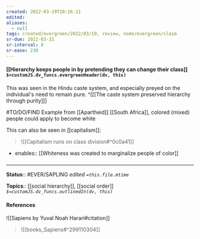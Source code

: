 ```yaml
---
created: 2022-03-19T20:26:11 
edited: 
aliases:
  - null
tags: created/evergreen/2022/03/19, review, node/evergreen/claim
sr-due: 2022-03-31
sr-interval: 8
sr-ease: 230
---
```


#### [[Hierarchy keeps people in by pretending they can change their class]] `$=customJS.dv_funcs.evergreenHeader(dv, this)`

This was seen in the Hindu caste system, and especially preyed on the individual's need to remain pure.
^[[[The caste system preserved hierarchy through purity]]]

#TO/DO/FIND Example from [[Apartheid]] [[South Africa]], colored (mixed) people could apply to become white

This can also be seen in [[capitalism]]:
> ![[Capitalism runs on class division#^0c0a41]]

- enables:: [[Whiteness was created to marginalize people of color]]

### <hr class="footnote"/>

**Status**:: #EVER/SAPLING 
*edited `=this.file.mtime`*

**Topics**:: [[social hierarchy]], [[social order]]
*`$=customJS.dv_funcs.outlinedIn(dv, this)`*

#### References

![[Sapiens by Yuval Noah Harari#citation]]

> ![[books_Sapiens#^299110304]]

